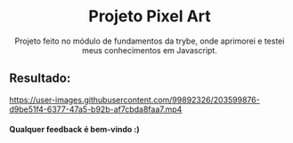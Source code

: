 <h1 align="center">Projeto Pixel Art</h1>

<p align="center">Projeto feito no módulo de fundamentos da trybe, onde aprimorei e testei meus conhecimentos em Javascript.</p>

  ## Resultado: 

  https://user-images.githubusercontent.com/99892326/203599876-d9be51f4-6377-47a5-b92b-af7cbda8faa7.mp4
  
  #### Qualquer feedback é bem-vindo :)
